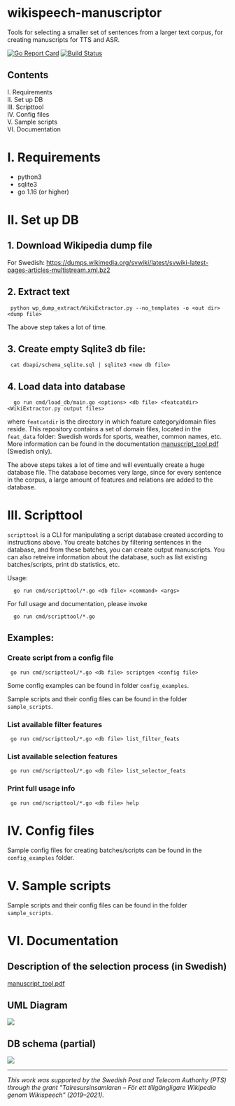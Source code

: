 # wikispeech-manuscriptor

Tools for selecting a smaller set of sentences from a larger text corpus, for creating manuscripts for TTS and ASR.

[![Go Report Card](https://goreportcard.com/badge/github.com/stts-se/wikispeech-manuscriptor)](https://goreportcard.com/report/github.com/stts-se/wikispeech-manuscriptor) [![Build Status](https://travis-ci.org/stts-se/wikispeech-manuscriptor.svg?branch=master)](https://travis-ci.org/stts-se/wikispeech-manuscriptor)


## Contents

I. Requirements    
II. Set up DB    
III. Scripttool    
IV. Config files    
V. Sample scripts    
VI. Documentation    

# I. Requirements
* python3
* sqlite3
* go 1.16 (or higher)

# II. Set up DB

## 1. Download Wikipedia dump file

For Swedish: https://dumps.wikimedia.org/svwiki/latest/svwiki-latest-pages-articles-multistream.xml.bz2    


## 2. Extract text 

     python wp_dump_extract/WikiExtractor.py --no_templates -o <out dir> <dump file>


The above step takes a lot of time.

## 3. Create empty Sqlite3 db file:

     cat dbapi/schema_sqlite.sql | sqlite3 <new db file>


## 4. Load data into database

      go run cmd/load_db/main.go <options> <db file> <featcatdir> <WikiExtractor.py output files>

where `featcatdir` is the directory in which feature category/domain files reside. This repository contains a set of domain files, located in the `feat_data` folder: Swedish words for sports, weather, common names, etc. More information can be found in the documentation <a href="doc/manuscript_tool.pdf">manuscript_tool.pdf</a> (Swedish only).


The above steps takes a lot of time and will eventually create a huge
database file. The database becomes very large, since for every
sentence in the corpus, a large amount of features and relations are added to
the database.

# III. Scripttool

`scripttool` is a CLI for manipulating a script database created according to instructions above. You create batches by filtering sentences in the database, and from these batches, you can create output manuscripts. You can also retreive information about the database, such as list existing batches/scripts, print db statistics, etc.

Usage:

      go run cmd/scripttool/*.go <db file> <command> <args>


For full usage and documentation, please invoke

      go run cmd/scripttool/*.go


## Examples:

### Create script from a config file

     go run cmd/scripttool/*.go <db file> scriptgen <config file>

Some config examples can be found in folder `config_examples`.

Sample scripts and their config files can be found in the folder `sample_scripts`.

### List available filter features

     go run cmd/scripttool/*.go <db file> list_filter_feats


### List available selection features

     go run cmd/scripttool/*.go <db file> list_selector_feats


### Print full usage info

     go run cmd/scripttool/*.go <db file> help



# IV. Config files

Sample config files for creating batches/scripts can be found in the `config_examples` folder.


# V. Sample scripts

Sample scripts and their config files can be found in the folder `sample_scripts`.


# VI. Documentation


## Description of the selection process (in Swedish)

<a href="doc/manuscript_tool.pdf">manuscript_tool.pdf</a>



## UML Diagram

<img src="./doc/manuscriptor.svg">


## DB schema (partial)

<img src="./doc/database.svg">

---

_This work was supported by the Swedish Post and Telecom Authority (PTS) through the grant "Talresursinsamlaren – För ett tillgängligare Wikipedia genom Wikispeech" (2019–2021)._
